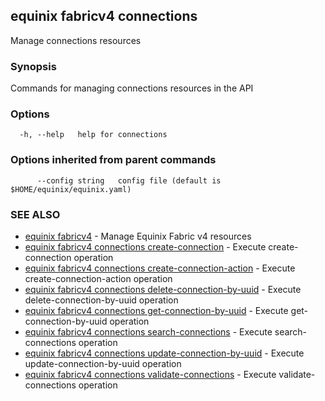 ## equinix fabricv4 connections

Manage connections resources

### Synopsis

Commands for managing connections resources in the API

### Options

```
  -h, --help   help for connections
```

### Options inherited from parent commands

```
      --config string   config file (default is $HOME/equinix/equinix.yaml)
```

### SEE ALSO

* [equinix fabricv4](equinix_fabricv4.md)	 - Manage Equinix Fabric v4 resources
* [equinix fabricv4 connections create-connection](equinix_fabricv4_connections_create-connection.md)	 - Execute create-connection operation
* [equinix fabricv4 connections create-connection-action](equinix_fabricv4_connections_create-connection-action.md)	 - Execute create-connection-action operation
* [equinix fabricv4 connections delete-connection-by-uuid](equinix_fabricv4_connections_delete-connection-by-uuid.md)	 - Execute delete-connection-by-uuid operation
* [equinix fabricv4 connections get-connection-by-uuid](equinix_fabricv4_connections_get-connection-by-uuid.md)	 - Execute get-connection-by-uuid operation
* [equinix fabricv4 connections search-connections](equinix_fabricv4_connections_search-connections.md)	 - Execute search-connections operation
* [equinix fabricv4 connections update-connection-by-uuid](equinix_fabricv4_connections_update-connection-by-uuid.md)	 - Execute update-connection-by-uuid operation
* [equinix fabricv4 connections validate-connections](equinix_fabricv4_connections_validate-connections.md)	 - Execute validate-connections operation


